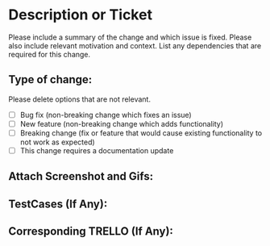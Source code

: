 # Description or Ticket

Please include a summary of the change and which issue is fixed. Please also include relevant motivation and context.
List any dependencies that are required for this change.

## Type of change:

Please delete options that are not relevant.

- [ ] Bug fix (non-breaking change which fixes an issue)
- [ ] New feature (non-breaking change which adds functionality)
- [ ] Breaking change (fix or feature that would cause existing functionality to not work as expected)
- [ ] This change requires a documentation update

## Attach Screenshot and Gifs:

## TestCases (If Any):

## Corresponding TRELLO (If Any):